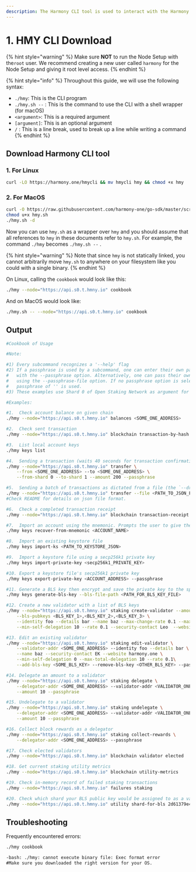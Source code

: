 ```yaml
---
description: The Harmony CLI tool is used to interact with the Harmony blockchain.
---
```


# 1. HMY CLI Download

{% hint style="warning" %}
Make sure **NOT** to run the Node Setup with the`root` user. We recommend creating a new user called `harmony` for the Node Setup and giving it root level access.
{% endhint %}

{% hint style="info" %}
Throughout this guide, we will use the following syntax:

* `./hmy`:  This is the CLI program
* `./hmy.sh --` : This is the command to use the CLI with a shell wrapper (for macOS)
* `<argument>`: This is a required argument
* `[argument]`: This is an optional argument
* `/` : This is a line break, used to break up a line while writing a command
{% endhint %}

## Download Harmony CLI tool

### 1. For Linux

```bash
curl -LO https://harmony.one/hmycli && mv hmycli hmy && chmod +x hmy
```

### 2. For MacOS

```bash
curl -O https://raw.githubusercontent.com/harmony-one/go-sdk/master/scripts/hmy.sh
chmod u+x hmy.sh
./hmy.sh -d
```

Now you can use `hmy.sh` as a wrapper over `hmy` and you should assume that all references to `hmy` in these documents refer to `hmy.sh`. For example, the command `./hmy` becomes `./hmy.sh --` .

{% hint style="warning" %}
Note that since `hmy` is not statically linked, you cannot arbitrarily move `hmy.sh` to anywhere on your filesystem like you could with a single binary.
{% endhint %}

On Linux, calling the `cookbook` would look like this:

```bash
./hmy --node="https://api.s0.t.hmny.io" cookbook
```

And on MacOS would look like:

```bash
./hmy.sh -- --node="https://api.s0.t.hmny.io" cookbook
```

## Output

```bash
#Cookbook of Usage

#Note:

#1) Every subcommand recognizes a '--help' flag
#2) If a passphrase is used by a subcommand, one can enter their own passphrase interactively
#   with the --passphrase option. Alternatively, one can pass their own passphrase via a file
#   using the --passphrase-file option. If no passphrase option is selected, the default
#   passphrase of '' is used.
#3) These examples use Shard 0 of Open Staking Network as argument for --node

#Examples:

#1.  Check account balance on given chain
./hmy --node="https://api.s0.t.hmny.io" balances <SOME_ONE_ADDRESS>

#2.  Check sent transaction
./hmy --node="https://api.s0.t.hmny.io" blockchain transaction-by-hash <SOME_TX_HASH>

#3.  List local account keys
./hmy keys list

#4.  Sending a transaction (waits 40 seconds for transaction confirmation)
./hmy --node="https://api.s0.t.hmny.io" transfer \
    --from <SOME_ONE_ADDRESS> --to <SOME_ONE_ADDRESS> \
    --from-shard 0 --to-shard 1 --amount 200 --passphrase

#5.  Sending a batch of transactions as dictated from a file (the `--dry-run` options still apply)
./hmy --node="https://api.s0.t.hmny.io" transfer --file <PATH_TO_JSON_FILE>
#Check README for details on json file format.

#6.  Check a completed transaction receipt
./hmy --node="https://api.s0.t.hmny.io" blockchain transaction-receipt <SOME_TX_HASH>

#7.  Import an account using the mnemonic. Prompts the user to give the mnemonic.
./hmy keys recover-from-mnemonic <ACCOUNT_NAME>

#8.  Import an existing keystore file
./hmy keys import-ks <PATH_TO_KEYSTORE_JSON>

#9.  Import a keystore file using a secp256k1 private key
./hmy keys import-private-key <secp256k1_PRIVATE_KEY>

#10. Export a keystore file's secp256k1 private key
./hmy keys export-private-key <ACCOUNT_ADDRESS> --passphrase

#11. Generate a BLS key then encrypt and save the private key to the specified location.
./hmy keys generate-bls-key --bls-file-path <PATH_FOR_BLS_KEY_FILE>

#12. Create a new validator with a list of BLS keys
./hmy --node="https://api.s0.t.hmny.io" staking create-validator --amount 10 --validator-addr <SOME_ONE_ADDRESS> \
    --bls-pubkeys <BLS_KEY_1>,<BLS_KEY_2>,<BLS_KEY_3> \
    --identity foo --details bar --name baz --max-change-rate 0.1 --max-rate 0.1 --max-total-delegation 10 \
    --min-self-delegation 10 --rate 0.1 --security-contact Leo  --website harmony.one --passphrase

#13. Edit an existing validator
./hmy --node="https://api.s0.t.hmny.io" staking edit-validator \
    --validator-addr <SOME_ONE_ADDRESS> --identity foo --details bar \
    --name baz --security-contact EK --website harmony.one \
    --min-self-delegation 0 --max-total-delegation 10 --rate 0.1\
    --add-bls-key <SOME_BLS_KEY> --remove-bls-key <OTHER_BLS_KEY> --passphrase

#14. Delegate an amount to a validator
./hmy --node="https://api.s0.t.hmny.io" staking delegate \
    --delegator-addr <SOME_ONE_ADDRESS> --validator-addr <VALIDATOR_ONE_ADDRESS> \
    --amount 10 --passphrase

#15. Undelegate to a validator
./hmy --node="https://api.s0.t.hmny.io" staking undelegate \
    --delegator-addr <SOME_ONE_ADDRESS> --validator-addr <VALIDATOR_ONE_ADDRESS> \
    --amount 10 --passphrase

#16. Collect block rewards as a delegator
./hmy --node="https://api.s0.t.hmny.io" staking collect-rewards \
    --delegator-addr <SOME_ONE_ADDRESS> --passphrase

#17. Check elected validators
./hmy --node="https://api.s0.t.hmny.io" blockchain validator elected

#18. Get current staking utility metrics
./hmy --node="https://api.s0.t.hmny.io" blockchain utility-metrics

#19. Check in-memory record of failed staking transactions
./hmy --node="https://api.s0.t.hmny.io" failures staking

#20. Check which shard your BLS public key would be assigned to as a validator
./hmy --node="https://api.s0.t.hmny.io" utility shard-for-bls 2d61379e44a772e5757e27ee2b3874254f56073e6bd226eb8b160371cc3c18b8c4977bd3dcb71fd57dc62bf0e143fd08
```

## Troubleshooting <a href="troubleshooting" id="troubleshooting"></a>

Frequently encountered errors:

```bash
./hmy cookbook

-bash: ./hmy: cannot execute binary file: Exec format error
​#Make sure you downloaded the right version for your OS.
```
